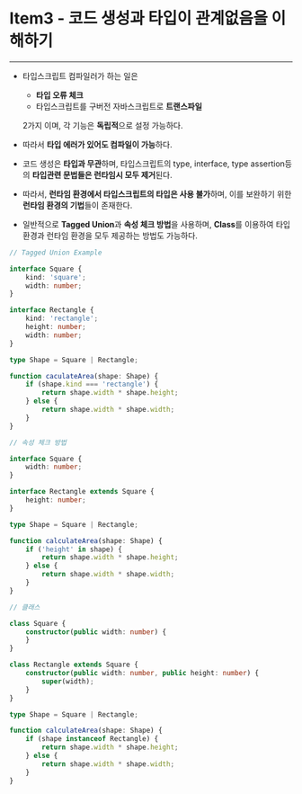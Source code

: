 # Item3 - 코드 생성과 타입이 관계없음을 이해하기

---

- 타입스크립트 컴파일러가 하는 일은
    - **타입 오류 체크**
    - 타입스크립트를 구버전 자바스크립트로 **트랜스파일**

  2가지 이며, 각 기능은 **독립적**으로 설정 가능하다.

- 따라서 **타입 에러가 있어도 컴파일이 가능**하다.
- 코드 생성은 **타입과 무관**하며, 타입스크립트의 type, interface, type assertion등의 **타입관련 문법들은 런타임시 모두 제거**된다.
- 따라서, **런타임 환경에서 타입스크립트의 타입은 사용 불가**하며, 이를 보완하기 위한 **런타임 환경의 기법**들이 존재한다.
- 일반적으로 **Tagged Union**과 **속성 체크 방법**을 사용하며, **Class**를 이용하여 타입환경과 런타임 환경을 모두 제공하는 방법도 가능하다.

```typescript
// Tagged Union Example

interface Square {
    kind: 'square';
    width: number;
}

interface Rectangle {
    kind: 'rectangle';
    height: number;
    width: number;
}

type Shape = Square | Rectangle;

function caculateArea(shape: Shape) {
    if (shape.kind === 'rectangle') {
        return shape.width * shape.height;
    } else {
        return shape.width * shape.width;
    }
}
```

```typescript
// 속성 체크 방법

interface Square {
    width: number;
}

interface Rectangle extends Square {
    height: number;
}

type Shape = Square | Rectangle;

function calculateArea(shape: Shape) {
    if ('height' in shape) {
        return shape.width * shape.height;
    } else {
        return shape.width * shape.width;
    }
}
```

```typescript
// 클래스

class Square {
    constructor(public width: number) {
    }
}

class Rectangle extends Square {
    constructor(public width: number, public height: number) {
        super(width);
    }
}

type Shape = Square | Rectangle;

function calculateArea(shape: Shape) {
    if (shape instanceof Rectangle) {
        return shape.width * shape.height;
    } else {
        return shape.width * shape.width;
    }
}
```